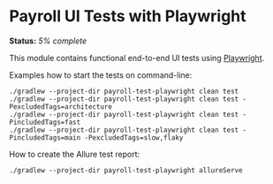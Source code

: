 # Payroll UI Tests with Playwright

**Status:** _5% complete_

This module contains functional end-to-end UI tests using [Playwright](https://playwright.dev/).

Examples how to start the tests on command-line:

```shell
./gradlew --project-dir payroll-test-playwright clean test
./gradlew --project-dir payroll-test-playwright clean test -PexcludedTags=architecture
./gradlew --project-dir payroll-test-playwright clean test -PincludedTags=fast
./gradlew --project-dir payroll-test-playwright clean test -PincludedTags=main -PexcludedTags=slow,flaky
```

How to create the Allure test report:

```shell
./gradlew --project-dir payroll-test-playwright allureServe
```
